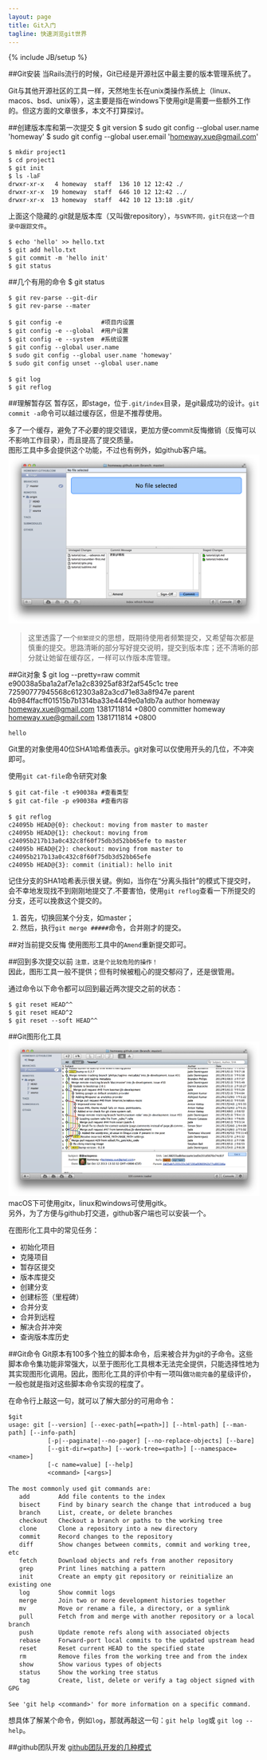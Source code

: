 ```yaml
---
layout: page
title: Git入门
tagline: 快速浏览git世界
---
```

{% include JB/setup %}

##Git安装
当Rails流行的时候，Git已经是开源社区中最主要的版本管理系统了。

Git与其他开源社区的工具一样，天然地生长在unix类操作系统上（linux、macos、bsd、unix等），这主要是指在windows下使用git是需要一些额外工作的。但这方面的文章很多，本文不打算探讨。


##创建版本库和第一次提交
    $ git version
    $ sudo git config --global user.name 'homeway'
    $ sudo git config --global user.email 'homeway.xue@gmail.com'

    $ mkdir project1
    $ cd project1
    $ git init
    $ ls -laF
    drwxr-xr-x   4 homeway  staff  136 10 12 12:42 ./
    drwxr-xr-x  19 homeway  staff  646 10 12 12:42 ../
    drwxr-xr-x  13 homeway  staff  442 10 12 13:18 .git/
上面这个隐藏的.git就是版本库（又叫做repository），`与SVN不同，git只在这一个目录中跟踪文件`。

    $ echo 'hello' >> hello.txt
    $ git add hello.txt
    $ git commit -m 'hello init'
    $ git status

##几个有用的命令
    $ git status

    $ git rev-parse --git-dir
    $ git rev-parse --mater

    $ git config -e           #项目内设置
    $ git config -e --global  #用户设置
    $ git config -e --system  #系统设置
    $ git config --global user.name
    $ sudo git config --global user.name 'homeway'
    $ sudo git config unset --global user.name
  
    $ git log
    $ git reflog

##理解暂存区
暂存区，即stage，位于`.git/index`目录，是git最成功的设计。`git commit -a`命令可以越过缓存区，但是不推荐使用。

多了一个缓存，避免了不必要的提交错误，更加方便commit反悔撤销（反悔可以不影响工作目录），而且提高了提交质量。
<br>图形工具中多会提供这个功能，不过也有例外，如github客户端。
![暂存区](gitx2.png)

>这里透露了一个`频繁提交`的思想，既期待使用者频繁提交，又希望每次都是慎重的提交。思路清晰的部分写好提交说明，提交到版本库；还不清晰的部分就让她留在缓存区，一样可以作版本库管理。

##Git对象
    $ git log --pretty=raw
    commit e90038a5ba1a2af7e1a2c83925af83f2af545c1c
    tree 72590777945568c612303a82a3cd71e83a8f947e
    parent 4b984ffacff01515b7b1314ba33e4449e0a1db7a
    author homeway <homeway.xue@gmail.com> 1381711814 +0800
    committer homeway <homeway.xue@gmail.com> 1381711814 +0800
    
    hello

Git里的对象使用40位SHA1哈希值表示。git对象可以仅使用开头的几位，不冲突即可。

使用`git cat-file`命令研究对象

    $ git cat-file -t e90038a #查看类型
    $ git cat-file -p e90038a #查看内容

    $ git reflog
    c24095b HEAD@{0}: checkout: moving from master to master
    c24095b HEAD@{1}: checkout: moving from c24095b217b13a0c432c8f60f75db3d52bb65efe to master
    c24095b HEAD@{2}: checkout: moving from master to c24095b217b13a0c432c8f60f75db3d52bb65efe
    c24095b HEAD@{3}: commit (initial): hello init

记住分支的SHA1哈希表示很关键。例如，当你在“分离头指针”的模式下提交时，会不幸地发现找不到刚刚地提交了.不要害怕，使用`git reflog`查看一下所提交的分支，还可以挽救这个提交的。

1. 首先，切换回某个分支，如master；
2. 然后，执行`git merge #####`命令，合并刚才的提交。

##对当前提交反悔
使用图形工具中的`Amend`重新提交即可。

##回到多次提交以前
`注意，这是个比较危险的操作！`
<br>因此，图形工具一般不提供；但有时候被粗心的提交郁闷了，还是很管用。

通过命令以下命令都可以回到最近两次提交之前的状态： 

    $ git reset HEAD^^
    $ git reset HEAD^2
    $ git reset --soft HEAD^^

##Git图形化工具
![gitx客户端](gitx.png)
macOS下可使用gitx，linux和windows可使用gitk。
<br>另外，为了方便与github打交道，github客户端也可以安装一个。

在图形化工具中的常见任务：

* 初始化项目
* 克隆项目
* 暂存区提交
* 版本库提交
* 创建分支
* 创建标签（里程碑）
* 合并分支
* 合并到远程
* 解决合并冲突
* 查询版本库历史

##Git命令
Git原本有100多个独立的脚本命令，后来被合并为git的子命令。这些脚本命令集功能非常强大，以至于图形化工具根本无法完全提供，只能选择性地为其实现图形化调用。因此，图形化工具的评价中有一项叫做`功能完备`的星级评价，一般也就是指对这些脚本命令实现的程度了。

在命令行上敲这一句，就可以了解大部分的可用命令：

    $git
    usage: git [--version] [--exec-path[=<path>]] [--html-path] [--man-path] [--info-path]
               [-p|--paginate|--no-pager] [--no-replace-objects] [--bare]
               [--git-dir=<path>] [--work-tree=<path>] [--namespace=<name>]
               [-c name=value] [--help]
               <command> [<args>]

    The most commonly used git commands are:
       add        Add file contents to the index
       bisect     Find by binary search the change that introduced a bug
       branch     List, create, or delete branches
       checkout   Checkout a branch or paths to the working tree
       clone      Clone a repository into a new directory
       commit     Record changes to the repository
       diff       Show changes between commits, commit and working tree, etc
       fetch      Download objects and refs from another repository
       grep       Print lines matching a pattern
       init       Create an empty git repository or reinitialize an existing one
       log        Show commit logs
       merge      Join two or more development histories together
       mv         Move or rename a file, a directory, or a symlink
       pull       Fetch from and merge with another repository or a local branch
       push       Update remote refs along with associated objects
       rebase     Forward-port local commits to the updated upstream head
       reset      Reset current HEAD to the specified state
       rm         Remove files from the working tree and from the index
       show       Show various types of objects
       status     Show the working tree status
       tag        Create, list, delete or verify a tag object signed with GPG

    See 'git help <command>' for more information on a specific command.

想具体了解某个命令，例如`log`，那就再敲这一句：`git help log`或 `git log --help`。

##github团队开发
[github团队开发的几种模式](http://xiaocong.github.io/blog/2013/03/20/team-collaboration-with-github/)

